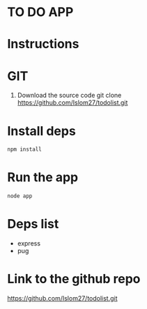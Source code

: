 # TO DO APP

# Instructions
# GIT
1. Download the source code
git clone https://github.com/Islom27/todolist.git

# Install deps
```bash
npm install
```

# Run the app
``` bash 
node app
```

# Deps list
- express
- pug

# Link to the github repo
https://github.com/Islom27/todolist.git